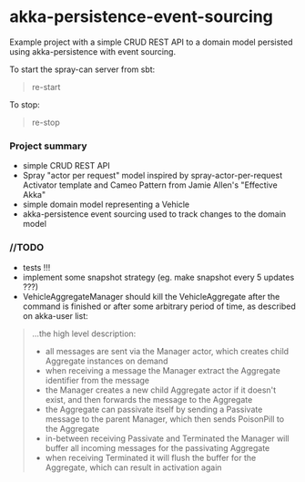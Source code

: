 akka-persistence-event-sourcing
==============================

Example project with a simple CRUD REST API to a domain model persisted using akka-persistence with event sourcing.

To start the spray-can server from sbt:
> re-start

To stop:
> re-stop


### Project summary

- simple CRUD REST API
- Spray "actor per request" model inspired by spray-actor-per-request Activator template and Cameo Pattern from Jamie Allen's "Effective Akka"
- simple domain model representing a Vehicle
- akka-persistence event sourcing used to track changes to the domain model

### //TODO

- tests !!!
- implement some snapshot strategy (eg. make snapshot every 5 updates ???)
- VehicleAggregateManager should kill the VehicleAggregate after the command is finished or after some arbitrary period of time, as described on akka-user list:

> ...the high level description:
> - all messages are sent via the Manager actor, which creates child Aggregate instances on demand
> - when receiving a message the Manager extract the Aggregate identifier from the message
> - the Manager creates a new child Aggregate actor if it doesn't exist, and then forwards the message to the Aggregate
> - the Aggregate can passivate itself by sending a Passivate message to the parent Manager, which then sends PoisonPill to the Aggregate
> - in-between receiving Passivate and Terminated the Manager will buffer all incoming messages for the passivating Aggregate
> - when receiving Terminated it will flush the buffer for the Aggregate, which can result in activation again